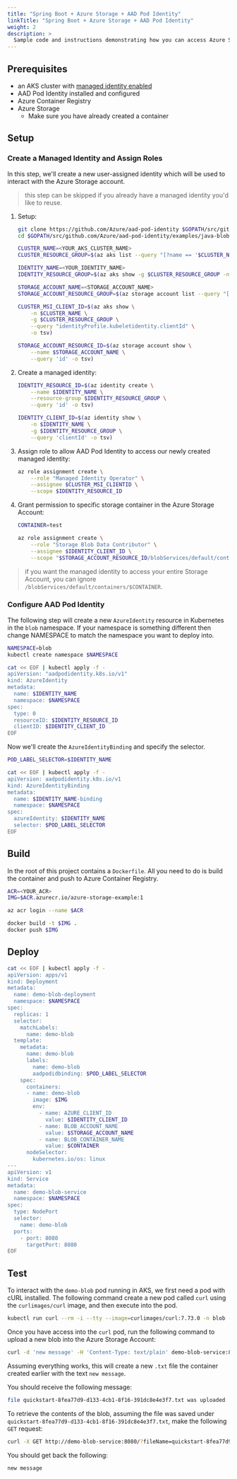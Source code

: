 ```yaml
---
title: "Spring Boot + Azure Storage + AAD Pod Identity"
linkTitle: "Spring Boot + Azure Storage + AAD Pod Identity"
weight: 2
description: >
  Sample code and instructions demonstrating how you can access Azure Storage using a user-assigned identity with the aid of AAD Pod Identity from a spring boot application.
---
```


## Prerequisites

* an AKS cluster with [managed identity enabled](https://docs.microsoft.com/en-us/azure/aks/use-managed-identity)
* AAD Pod Identity installed and configured
* Azure Container Registry
* Azure Storage
    * Make sure you have already created a container

## Setup

### Create a Managed Identity and Assign Roles

In this step, we'll create a new user-assigned identity which will be used to interact with the Azure Storage account.

> this step can be skipped if you already have a managed identity you'd like to reuse.

1. Setup:

    ```sh
    git clone https://github.com/Azure/aad-pod-identity $GOPATH/src/github.com/Azure/aad-pod-identity
    cd $GOPATH/src/github.com/Azure/aad-pod-identity/examples/java-blob

    CLUSTER_NAME=<YOUR_AKS_CLUSTER_NAME>
    CLUSTER_RESOURCE_GROUP=$(az aks list --query "[?name == '$CLUSTER_NAME'].resourceGroup" -o tsv)

    IDENTITY_NAME=<YOUR_IDENTITY_NAME>
    IDENTITY_RESOURCE_GROUP=$(az aks show -g $CLUSTER_RESOURCE_GROUP -n $CLUSTER_NAME --query nodeResourceGroup -otsv)

    STORAGE_ACCOUNT_NAME=<STORAGE_ACCOUNT_NAME>
    STORAGE_ACCOUNT_RESOURCE_GROUP=$(az storage account list --query "[?name == '$STORAGE_ACCOUNT_NAME'].resourceGroup" -o tsv)

    CLUSTER_MSI_CLIENT_ID=$(az aks show \
        -n $CLUSTER_NAME \
        -g $CLUSTER_RESOURCE_GROUP \
        --query "identityProfile.kubeletidentity.clientId" \
        -o tsv)

    STORAGE_ACCOUNT_RESOURCE_ID=$(az storage account show \
        --name $STORAGE_ACCOUNT_NAME \
        --query 'id' -o tsv)
    ```

2. Create a managed identity:

    ```sh
    IDENTITY_RESOURCE_ID=$(az identity create \
        --name $IDENTITY_NAME \
        --resource-group $IDENTITY_RESOURCE_GROUP \
        --query 'id' -o tsv)

    IDENTITY_CLIENT_ID=$(az identity show \
        -n $IDENTITY_NAME \
        -g $IDENTITY_RESOURCE_GROUP \
        --query 'clientId' -o tsv)
    ```

3. Assign role to allow AAD Pod Identity to access our newly created managed identity:

    ```sh
    az role assignment create \
        --role "Managed Identity Operator" \
        --assignee $CLUSTER_MSI_CLIENTID \
        --scope $IDENTITY_RESOURCE_ID
    ```

4. Grant permission to specific storage container in the Azure Storage Account:

    ```sh
    CONTAINER=test

    az role assignment create \
        --role "Storage Blob Data Contributor" \
        --assignee $IDENTITY_CLIENT_ID \
        --scope "$STORAGE_ACCOUNT_RESOURCE_ID/blobServices/default/containers/$CONTAINER"
    ```

> if you want the managed identity to access your entire Storage Account, you can ignore `/blobServices/default/containers/$CONTAINER`.

### Configure AAD Pod Identity

The following step will create a new `AzureIdentity` resource in Kubernetes in the `blob` namespace. If your namespace is something different then change NAMESPACE to match the namespace you want to deploy into.

```sh
NAMESPACE=blob
kubectl create namespace $NAMESPACE

cat << EOF | kubectl apply -f -
apiVersion: "aadpodidentity.k8s.io/v1"
kind: AzureIdentity
metadata:
  name: $IDENTITY_NAME
  namespace: $NAMESPACE
spec:
  type: 0
  resourceID: $IDENTITY_RESOURCE_ID
  clientID: $IDENTITY_CLIENT_ID
EOF
```

Now we'll create the `AzureIdentityBinding` and specify the selector.

```sh
POD_LABEL_SELECTOR=$IDENTITY_NAME

cat << EOF | kubectl apply -f -
apiVersion: aadpodidentity.k8s.io/v1
kind: AzureIdentityBinding
metadata:
  name: $IDENTITY_NAME-binding
  namespace: $NAMESPACE
spec:
  azureIdentity: $IDENTITY_NAME
  selector: $POD_LABEL_SELECTOR
EOF
```

## Build

In the root of this project contains a `Dockerfile`. All you need to do is build the container and push to Azure Container Registry.

```sh
ACR=<YOUR_ACR>
IMG=$ACR.azurecr.io/azure-storage-example:1

az acr login --name $ACR

docker build -t $IMG .
docker push $IMG
```

## Deploy

```sh
cat << EOF | kubectl apply -f -
apiVersion: apps/v1
kind: Deployment
metadata:
  name: demo-blob-deployment
  namespace: $NAMESPACE
spec:
  replicas: 1
  selector:
    matchLabels:
      name: demo-blob
  template:
    metadata:
      name: demo-blob
      labels:
        name: demo-blob
        aadpodidbinding: $POD_LABEL_SELECTOR
    spec:
      containers:
      - name: demo-blob
        image: $IMG
        env:
          - name: AZURE_CLIENT_ID
            value: $IDENTITY_CLIENT_ID
          - name: BLOB_ACCOUNT_NAME
            value: $STORAGE_ACCOUNT_NAME
          - name: BLOB_CONTAINER_NAME
            value: $CONTAINER
      nodeSelector:
        kubernetes.io/os: linux
---
apiVersion: v1
kind: Service
metadata:
  name: demo-blob-service
  namespace: $NAMESPACE
spec:
  type: NodePort
  selector:
    name: demo-blob
  ports:
    - port: 8080
      targetPort: 8080
EOF
```
## Test

To interact with the `demo-blob` pod running in AKS, we first need a pod with cURL installed. The following command create a new pod called `curl` using the `curlimages/curl` image, and then execute into the pod.

```sh
kubectl run curl --rm -i --tty --image=curlimages/curl:7.73.0 -n blob -- sh
```

Once you have access into the `curl` pod, run the following command to upload a new blob into the Azure Storage Account:

```sh
curl -d 'new message' -H 'Content-Type: text/plain' demo-blob-service:8080/
```

Assuming everything works, this will create a new `.txt` file the container created earlier with the text `new message`.

You should receive the following message:

```sh
file quickstart-8fea77d9-d133-4cb1-8f16-391dc8e4e3f7.txt was uploaded
```

To retrieve the contents of the blob, assuming the file was saved under `quickstart-8fea77d9-d133-4cb1-8f16-391dc8e4e3f7.txt`, make the following `GET` request:

```sh
curl -X GET http://demo-blob-service:8080/?fileName=quickstart-8fea77d9-d133-4cb1-8f16-391dc8e4e3f7.txt
```

You should get back the following:

```sh
new message
```
